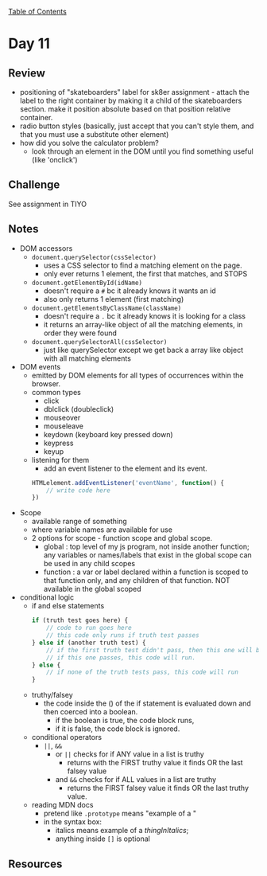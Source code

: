 
[Table of Contents](/README.md)

# Day 11

## Review
- positioning of "skateboarders" label for sk8er assignment - attach the label to the right container by making it a child of the skateboarders section. make it position absolute based on that position relative container.
- radio button styles (basically, just accept that you can't style them, and that you must use a substitute other element)
- how did you solve the calculator problem?
	- look through an element in the DOM until you find something useful (like 'onclick')

## Challenge
See assignment in TIYO

## Notes
- DOM accessors
	- `document.querySelector(cssSelector)`
		- uses a CSS selector to find a matching element on the page.
		- only ever returns 1 element, the first that matches, and STOPS
	- `document.getElementById(idName)`
		- doesn't require a `#` bc it already knows it wants an id
		- also only returns 1 element (first matching)
	- `document.getElementsByClassName(className)`
		- doesn't require a `.` bc it already knows it is looking for a class
		- it returns an array-like object of all the matching elements, in order they were found
	- `document.querySelectorAll(cssSelector)`
		- just like querySelector except we get back a array like object with all matching elements
- DOM events
	- emitted by DOM elements for all types of occurrences within the browser.
	- common types
		- click
		- dblclick (doubleclick)
		- mouseover
		- mouseleave
		- keydown (keyboard key pressed down)
		- keypress
		- keyup
	- listening for them
		- add an event listener to the element and its event.
		```js
		HTMLelement.addEventListener('eventName', function() {
			// write code here
		})
		```
- Scope
	- available range of something
	- where variable names are available for use
	- 2 options for scope - function scope and global scope.
		- global : top level of my js program, not inside another function; any variables or names/labels that exist in the global scope can be used in any child scopes
		- function : a var or label declared within a function is scoped to that function only, and any children of that function. NOT available in the global scoped
- conditional logic
	- if and else statements
		```js
		if (truth test goes here) {
			// code to run goes here
			// this code only runs if truth test passes
		} else if (another truth test) {
			// if the first truth test didn't pass, then this one will be checked.
			// if this one passes, this code will run.
		} else {
			// if none of the truth tests pass, this code will run
		}
		```
	- truthy/falsey
		- the code inside the () of the if statement is evaluated down and then coerced into a boolean.
			- if the boolean is true, the code block runs,
			- if it is false, the code block is ignored.
	- conditional operators
		- `||`, `&&`
			- or `||` checks for if ANY value in a list is truthy
				- returns with the FIRST truthy value it finds OR the last falsey value
			- and `&&` checks for if ALL values in a list are truthy
				- returns the FIRST falsey value it finds OR the last truthy value.
	- reading MDN docs
		- pretend like `.prototype` means "example of a "
		- in the syntax box:
			- italics means example of a _thingInItalics_;
			- anything inside `[]` is optional

## Resources
